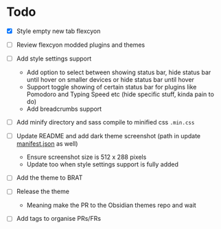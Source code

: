# Todo
- [x] Style empty new tab flexcyon
- [ ] Review flexcyon modded plugins and themes

- [ ] Add style settings support
  - Add option to select between showing status bar, hide status bar until hover on smaller devices or hide status bar until hover
  - Support toggle showing of certain status bar for plugins like Pomodoro and Typing Speed etc (hide specific stuff, kinda pain to do)
  - Add breadcrumbs support

- [ ] Add minify directory and sass compile to minified css `.min.css`

- [ ] Update README and add dark theme screenshot (path in update [manifest.json](./manifest.json) as well)
   - Ensure screenshot size is 512 x 288 pixels
   - Update too when style settings support is fully added

- [ ] Add the theme to BRAT
- [ ] Release the theme
  - Meaning make the PR to the Obsidian themes repo and wait
- [ ] Add tags to organise PRs/FRs
